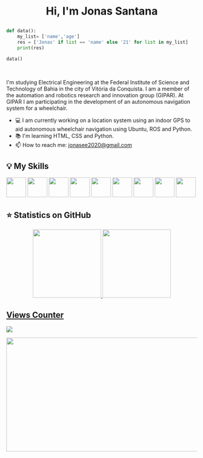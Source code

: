 <h1><p align="center">Hi, I'm Jonas Santana</p></h1>


```python
def data():
    my_list= ['name','age']
    res = ['Jonas' if list == 'name' else '21' for list in my_list]
    print(res)

data()
```

<br>

I'm studying Electrical Engineering at the Federal Institute of Science and Technology of Bahia in the city of Vitória da Conquista. I am a member of the automation and robotics research and innovation group (GIPAR). At GIPAR I am participating in the development of an autonomous navigation system for a wheelchair.

- :computer: I am currently working on a location system using an indoor GPS to aid autonomous wheelchair navigation using Ubuntu, ROS and Python.
- :books: I'm learning HTML, CSS and Python.
- 📫 How to reach me: jonasee2020@gmail.com

## :bulb: My Skills

<div>
  
  <img height="52" src="https://cdn.jsdelivr.net/gh/devicons/devicon/icons/arduino/arduino-original.svg"/>
  <img height="52" src="https://cdn.jsdelivr.net/gh/devicons/devicon/icons/cplusplus/cplusplus-original.svg"/>
  <img height="52" src="https://cdn.jsdelivr.net/gh/devicons/devicon/icons/python/python-original.svg"/>
  <img height="52" src="https://cdn.jsdelivr.net/gh/devicons/devicon/icons/html5/html5-original.svg"/>
  <img height="52" src="https://cdn.jsdelivr.net/gh/devicons/devicon/icons/css3/css3-original.svg"/>
  <img height="52" src="https://www.vectorlogo.zone/logos/ros/ros-ar21.svg"/>
  <img height="52" src="https://cdn.jsdelivr.net/gh/devicons/devicon/icons/ubuntu/ubuntu-plain-wordmark.svg"/>
  <img height="52" src="https://cdn.jsdelivr.net/gh/devicons/devicon/icons/windows8/windows8-original.svg"/>
  <img height="52" src="https://cdn.jsdelivr.net/gh/devicons/devicon/icons/visualstudio/visualstudio-plain.svg"/>
                  
</div>
                
## :star: Statistics on GitHub

<div align="center">
  <a href="https://github.com/Jhon-ee">
  <img height="180em" src="https://github-readme-stats.vercel.app/api?username=Jhon-ee&show_icons=true&theme=tokyonight&include_all_commits=true&count_private=true"/>
  <img height="180em" src="https://github-readme-stats.vercel.app/api/top-langs/?username=Jhon-ee&layout=compact&langs_count=7&theme=onedark"/>
</div>

## Views Counter

<img src="https://profile-counter.glitch.me/Jhon-ee/count.svg" />

<br>

<p align="center">
  <img width="600" height="300" src="https://media.tenor.com/LvTAs9cqv-0AAAAC/great-power-great-electricity-bill.gif"/>
</p>
